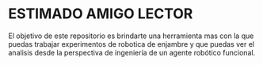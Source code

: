 # ESTIMADO AMIGO LECTOR

El objetivo de este repositorio es brindarte una herramienta mas con la que puedas trabajar experimentos de robotica de enjambre y que puedas ver el analisis desde la perspectiva de ingeniería de un agente robótico funcional. 
